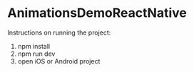# AnimationsDemoReactNative

Instructions on running the project:

1.  npm install
2.  npm run dev
3.  open iOS or Android project
